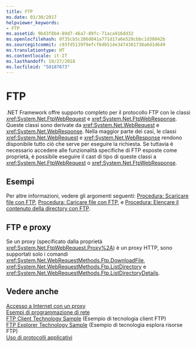 ```yaml
---
title: FTP
ms.date: 03/30/2017
helpviewer_keywords:
- FTP
ms.assetid: 9b43f8b4-89d7-46a7-89fc-71aca916dd32
ms.openlocfilehash: 0f35cb5c106d041a771d17a6e528cbbc1d38042b
ms.sourcegitcommit: c93fd5139f9efcf6db514e3474301738a6d1d649
ms.translationtype: HT
ms.contentlocale: it-IT
ms.lasthandoff: 10/27/2018
ms.locfileid: "50187673"
---
```

# <a name="ftp"></a>FTP
.NET Framework offre supporto completo per il protocollo FTP con le classi <xref:System.Net.FtpWebRequest> e <xref:System.Net.FtpWebResponse>. Queste classi sono derivate da <xref:System.Net.WebRequest> e <xref:System.Net.WebResponse>. Nella maggior parte dei casi, le classi <xref:System.Net.WebRequest> e <xref:System.Net.WebResponse> rendono disponibile tutto ciò che serve per eseguire la richiesta. Se tuttavia è necessario accedere alle funzionalità specifiche di FTP esposte come proprietà, è possibile eseguire il cast di tipo di queste classi a <xref:System.Net.FtpWebRequest> o <xref:System.Net.FtpWebResponse>.  
  
## <a name="examples"></a>Esempi  
 Per altre informazioni, vedere gli argomenti seguenti: [Procedura: Scaricare file con FTP](../../../docs/framework/network-programming/how-to-download-files-with-ftp.md), [Procedura: Caricare file con FTP](../../../docs/framework/network-programming/how-to-upload-files-with-ftp.md), e [Procedura: Elencare il contenuto della directory con FTP](../../../docs/framework/network-programming/how-to-list-directory-contents-with-ftp.md).  
  
## <a name="ftp-and-proxies"></a>FTP e proxy  
 Se un proxy (specificato dalla proprietà <xref:System.Net.FtpWebRequest.Proxy%2A>) è un proxy HTTP, sono supportati solo i comandi <xref:System.Net.WebRequestMethods.Ftp.DownloadFile>, <xref:System.Net.WebRequestMethods.Ftp.ListDirectory> e <xref:System.Net.WebRequestMethods.Ftp.ListDirectoryDetails>.  
  
## <a name="see-also"></a>Vedere anche  
 [Accesso a Internet con un proxy](../../../docs/framework/network-programming/accessing-the-internet-through-a-proxy.md)  
 [Esempi di programmazione di rete](../../../docs/framework/network-programming/network-programming-samples.md)  
 [FTP Client Technology Sample](https://go.microsoft.com/fwlink/?LinkID=179557) (Esempio di tecnologia client FTP)  
 [FTP Explorer Technology Sample](https://go.microsoft.com/fwlink/?LinkID=179569) (Esempio di tecnologia esplora risorse FTP)  
 [Uso di protocolli applicativi](../../../docs/framework/network-programming/using-application-protocols.md)
